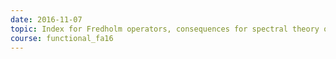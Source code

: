 ```yaml
---
date: 2016-11-07
topic: Index for Fredholm operators, consequences for spectral theory of compact operators
course: functional_fa16
---
```


